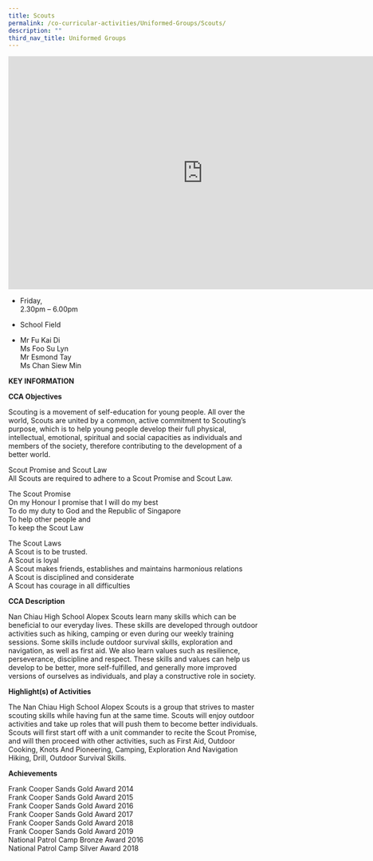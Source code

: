 ```yaml
---
title: Scouts
permalink: /co-curricular-activities/Uniformed-Groups/Scouts/
description: ""
third_nav_title: Uniformed Groups
---
```

<iframe allowfullscreen="true" height="467" width="780" frameborder="0" src="https://docs.google.com/presentation/d/e/2PACX-1vQA5k0roWyONw8J00oATSeP6l1LYHpsVrdo7z8wTXyhWP9thBOqiJImCrzkz3jNYTGc_mt4i_qrU94G/embed?start=true&amp;loop=true&amp;delayms=5000"></iframe>

*   Friday,  
    2.30pm – 6.00pm

  

*   School Field

  

*   Mr Fu Kai Di  
    Ms Foo Su Lyn  
    Mr Esmond Tay <br>
		Ms Chan Siew Min
		
		
**KEY INFORMATION**

**CCA Objectives**

Scouting is a movement of self-education for young people. All over the world, Scouts are united by a common, active commitment to Scouting’s purpose, which is to help young people develop their full physical, intellectual, emotional, spiritual and social capacities as individuals and members of the society, therefore contributing to the development of a better world.

  

Scout Promise and Scout Law<br>
All Scouts are required to adhere to a Scout Promise and Scout Law.

  

The Scout Promise<br>
On my Honour I promise that I will do my best<br>
To do my duty to God and the Republic of Singapore<br>
To help other people and<br>
To keep the Scout Law

  

The Scout Laws<br>
A Scout is to be trusted.<br>
A Scout is loyal<br>
A Scout makes friends, establishes and maintains harmonious relations<br>
A Scout is disciplined and considerate<br>
A Scout has courage in all difficulties

**CCA Description**

Nan Chiau High School Alopex Scouts learn many skills which can be beneficial to our everyday lives. These skills are developed through outdoor activities such as hiking, camping or even during our weekly training sessions. Some skills include outdoor survival skills, exploration and navigation, as well as first aid. We also learn values such as resilience, perseverance, discipline and respect. These skills and values can help us develop to be better, more self-fulfilled, and generally more improved versions of ourselves as individuals, and play a constructive role in society.

**Highlight(s) of Activities**

The Nan Chiau High School Alopex Scouts is a group that strives to master scouting skills while having fun at the same time. Scouts will enjoy outdoor activities and take up roles that will push them to become better individuals. Scouts will first start off with a unit commander to recite the Scout Promise, and will then proceed with other activities, such as First Aid, Outdoor Cooking, Knots And Pioneering, Camping, Exploration And Navigation Hiking, Drill, Outdoor Survival Skills.

**Achievements**

Frank Cooper Sands Gold Award 2014<br>
Frank Cooper Sands Gold Award 2015<br>
Frank Cooper Sands Gold Award 2016<br>
Frank Cooper Sands Gold Award 2017<br>
Frank Cooper Sands Gold Award 2018<br>
Frank Cooper Sands Gold Award 2019<br>
National Patrol Camp Bronze Award 2016<br>
National Patrol Camp Silver Award 2018